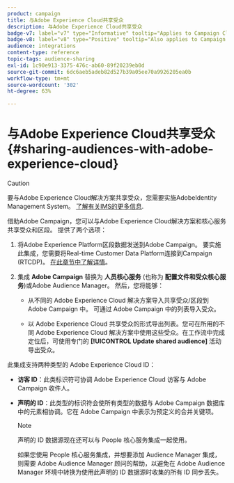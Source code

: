 ```yaml
---
product: campaign
title: 与Adobe Experience Cloud共享受众
description: 与Adobe Experience Cloud共享受众
badge-v7: label="v7" type="Informative" tooltip="Applies to Campaign Classic v7"
badge-v8: label="v8" type="Positive" tooltip="Also applies to Campaign v8"
audience: integrations
content-type: reference
topic-tags: audience-sharing
exl-id: 1c90e913-3375-476c-ab60-89f20239eb0d
source-git-commit: 6dc6aeb5adeb82d527b39a05ee70a9926205ea0b
workflow-type: tm+mt
source-wordcount: '302'
ht-degree: 63%

---
```


# 与Adobe Experience Cloud共享受众{#sharing-audiences-with-adobe-experience-cloud}



>[!CAUTION]
>
>要与Adobe Experience Cloud解决方案共享受众，您需要实施AdobeIdentity Management System。 [了解有关IMS的更多信息](../../integrations/using/about-adobe-id.md).

借助Adobe Campaign，您可以与Adobe Experience Cloud解决方案和核心服务共享受众和区段。 提供了两个选项：

1. 将Adobe Experience Platform区段数据发送到Adobe Campaign。 要实施此集成，您需要将Real-time Customer Data Platform连接到Campaign (RTCDP)。 [在此章节中了解详情](https://experienceleague.adobe.com/docs/experience-platform/destinations/catalog/email-marketing/adobe-campaign.html)。

1. 集成 **Adobe Campaign** 替换为 **人员核心服务** (也称为 **配置文件和受众核心服务**)或Adobe Audience Manager。 然后，您将能够：

   * 从不同的 Adobe Experience Cloud 解决方案导入共享受众/区段到 Adobe Campaign 中。 可通过 Adobe Campaign 中的列表导入受众。

   * 以 Adobe Experience Cloud 共享受众的形式导出列表。您可在所用的不同 Adobe Experience Cloud 解决方案中使用这些受众。在工作流中完成定位后，可使用专门的 **[!UICONTROL Update shared audience]** 活动导出受众。

此集成支持两种类型的 Adobe Experience Cloud ID：

* **访客 ID**：此类标识符可协调 Adobe Experience Cloud 访客与 Adobe Campaign 收件人。
* **声明的 ID**：此类型的标识符会使所有类型的数据与 Adobe Campaign 数据库中的元素相协调。它在 Adobe Campaign 中表示为预定义的合并关键项。

   >[!NOTE]
   >
   > 声明的 ID 数据源现在还可以与 People 核心服务集成一起使用。
   >
   >如果您使用 People 核心服务集成，并想要添加 Audience Manager 集成，则需要 Adobe Audience Manager 顾问的帮助，以避免在 Adobe Audience Manager 环境中转换为使用此声明的 ID 数据源时收集的所有 ID 同步丢失。
